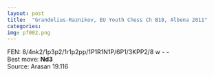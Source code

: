 ```yaml
---
layout: post
title:  "Grandelius-Raznikov, EU Youth Chess Ch B18, Albena 2011"
categories:
img: pf002.png
---
```


 FEN: 8/4nk2/1p3p2/1r1p2pp/1P1R1N1P/6P1/3KPP2/8 w - -  
 Best move: **Nd3**  
 Source: Arasan 19.116  


